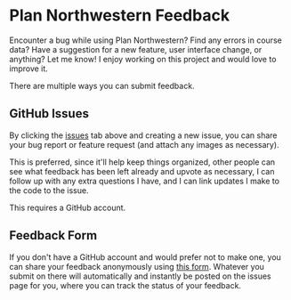 # Plan Northwestern Feedback

Encounter a bug while using Plan Northwestern? Find any errors in course data? Have a suggestion for a new feature, user interface change, or anything? Let me know! I enjoy working on this project and would love to improve it.

There are multiple ways you can submit feedback.

## GitHub Issues

By clicking the [issues](https://github.com/dilanx/plan-northwestern/issues?q=) tab above and creating a new issue, you can share your bug report or feature request (and attach any images as necessary).

This is preferred, since it'll help keep things organized, other people can see what feedback has been left already and upvote as necessary, I can follow up with any extra questions I have, and I can link updates I make to the code to the issue.

This requires a GitHub account.

## Feedback Form

If you don't have a GitHub account and would prefer not to make one, you can share your feedback anonymously using [this form](https://auth.dilanxd.com/plan-nu/feedback). Whatever you submit on there will automatically and instantly be posted on the issues page for you, where you can track the status of your feedback.
